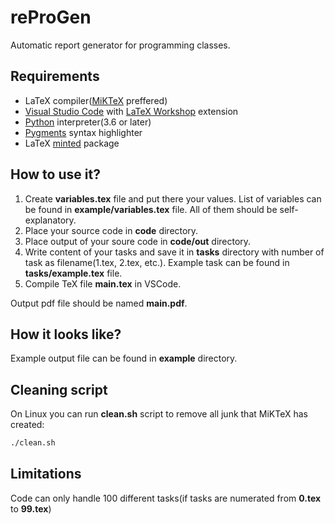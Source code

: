 # reProGen
Automatic report generator for programming classes.

## Requirements
- LaTeX compiler([MiKTeX](https://miktex.org/download) preffered)
- [Visual Studio Code](https://code.visualstudio.com/) with [LaTeX Workshop](https://marketplace.visualstudio.com/items?itemName=James-Yu.latex-workshop) extension
- [Python](https://www.python.org/downloads/) interpreter(3.6 or later)
- [Pygments](https://pygments.org/) syntax highlighter
- LaTeX [minted](http://tug.ctan.org/macros/latex/contrib/minted/) package

## How to use it?
1. Create **variables.tex** file and put there your values. List of variables can be found in **example/variables.tex** file. All of them should be self-explanatory.
2. Place your source code in **code** directory.
3. Place output of your soure code in **code/out** directory.
4. Write content of your tasks and save it in **tasks** directory with number of task as filename(1.tex, 2.tex, etc.). Example task can be found in **tasks/example.tex** file.
5. Compile TeX file **main.tex** in VSCode.

Output pdf file should be named **main.pdf**.

## How it looks like?
Example output file can be found in **example** directory.

## Cleaning script
On Linux you can run **clean.sh** script to remove all junk that MiKTeX has created:
```bash
./clean.sh
```

## Limitations
Code can only handle 100 different tasks(if tasks are numerated from **0.tex** to **99.tex**)

